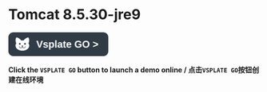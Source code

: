 # Tomcat 8.5.30-jre9

<a href="https://www.vsplate.com/?docker-compose=https://github.com/vsplate/dcenvs/tomcat/8.5.30-jre9"><img alt="VSPLATE GO" src="https://raw.githubusercontent.com/vsplate/images/master/vsgo_btn.png" width="200px"></a>

**Click the `VSPLATE GO` button to launch a demo online / 点击`VSPLATE GO`按钮创建在线环境**